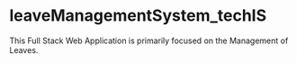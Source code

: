 # leaveManagementSystem_techIS
This Full Stack Web Application is primarily focused on the Management of Leaves.

